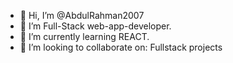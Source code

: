 - 👋 Hi, I’m @AbdulRahman2007
- 👀 I’m Full-Stack web-app-developer.
- 🌱 I’m currently learning REACT.
- 👯 I’m looking to collaborate on:
Fullstack projects

<!---
AbdulRahman2007/AbdulRahman2007 is a ✨ special ✨ repository because its `README.md` (this file) appears on your GitHub profile.
You can click the Preview link to take a look at your changes.
--->
